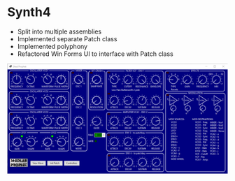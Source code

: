# Synth4

- Split into multiple assemblies
- Implemented separate Patch class
- Implemented polyphony
- Refactored Win Forms UI to interface with Patch class


![Synth Screengrab](https://raw.githubusercontent.com/BertyBasset/Synth4/master/UI/SP1.png?token=GHSAT0AAAAAABXY3WEFPRKNC25QWOHBMGCEY2G45IA)

